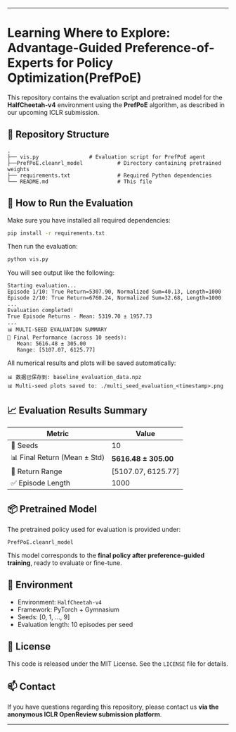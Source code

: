 ------

# Learning Where to Explore: Advantage-Guided Preference-of-Experts for Policy Optimization(PrefPoE)

This repository contains the evaluation script and pretrained model for the **HalfCheetah-v4** environment using the **PrefPoE** algorithm, as described in our upcoming ICLR submission.

## 📂 Repository Structure

```
.
├── vis.py                # Evaluation script for PrefPoE agent
├──PrefPoE.cleanrl_model      	   # Directory containing pretrained weights
├── requirements.txt               # Required Python dependencies
└── README.md                      # This file
```

## 🚀 How to Run the Evaluation

Make sure you have installed all required dependencies:

```bash
pip install -r requirements.txt
```

Then run the evaluation:

```bash
python vis.py
```

You will see output like the following:

```
Starting evaluation...
Episode 1/10: True Return=5307.90, Normalized Sum=40.13, Length=1000
Episode 2/10: True Return=6760.24, Normalized Sum=32.68, Length=1000
...
Evaluation completed!
True Episode Returns - Mean: 5319.70 ± 1957.73
...
📊 MULTI-SEED EVALUATION SUMMARY
🎯 Final Performance (across 10 seeds):
   Mean: 5616.48 ± 305.00
   Range: [5107.07, 6125.77]
```

All numerical results and plots will be saved automatically:

```
📊 数据已保存到: baseline_evaluation_data.npz  
📊 Multi-seed plots saved to: ./multi_seed_evaluation_<timestamp>.png
```

## 📈 Evaluation Results Summary

| Metric                      | Value                |
| --------------------------- | -------------------- |
| 🔁 Seeds                     | 10                   |
| 📊 Final Return (Mean ± Std) | **5616.48 ± 305.00** |
| 🧭 Return Range              | [5107.07, 6125.77]   |
| ✅ Episode Length            | 1000                 |

## 📦 Pretrained Model

The pretrained policy used for evaluation is provided under:

```
PrefPoE.cleanrl_model
```

This model corresponds to the **final policy after preference-guided training**, ready to evaluate or fine-tune.

## 🧪 Environment

- Environment: `HalfCheetah-v4`
- Framework: PyTorch + Gymnasium
- Seeds: [0, 1, ..., 9]
- Evaluation length: 10 episodes per seed

## 📜 License

This code is released under the MIT License. See the `LICENSE` file for details.

## 📫 Contact

If you have questions regarding this repository, please contact us **via the anonymous ICLR OpenReview submission platform**.

------

